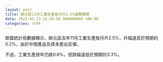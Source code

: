 ```yaml
---
layout: post
title: 歐元區11月工業生產按月升2.5%遠勝預期
date: 2021-01-13 22:45:03.000000000 +08:00
categories: rthk
---
```


歐盟統計局數據顯示，歐元區去年11月工業生產按月升2.5%，升幅遠高於預期的0.2%，由於中間產品及資本產出反彈。

不過，工業生產按年仍跌0.6%，但跌幅遠低於預期的3.3%。
